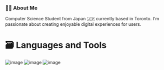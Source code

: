 ### 👩‍💻 About Me

Computer Science Student from Japan 🇯🇵 currently based in Toronto.
I'm passionate about creating enjoyable digital experiences for users.

# 🗃 Languages and Tools
![image](https://github.com/IanTeddy/IanTeddy/assets/136382277/5b750aa8-9fc0-4ac2-847c-ad34dd0edbba)
![image](https://github.com/IanTeddy/IanTeddy/assets/136382277/d65935d5-4452-4ad7-8c65-c9c2c59867a8)
![image](https://github.com/IanTeddy/IanTeddy/assets/136382277/299ef6ea-b843-4b67-8f46-e4c3081cf098)





<!--
**IanTeddy/IanTeddy** is a ✨ _special_ ✨ repository because its `README.md` (this file) appears on your GitHub profile.

Here are some ideas to get you started:
- 🔭 I’m currently working on ...
- 🌱 I’m currently learning ...
- 👯 I’m looking to collaborate on ...
- 🤔 I’m looking for help with ...
- 💬 Ask me about ...
- 📫 How to reach me: ...
- 😄 Pronouns: ...
- ⚡ Fun fact: ...
-->
